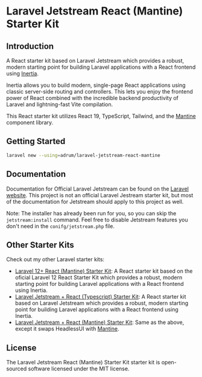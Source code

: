 # Laravel Jetstream React (Mantine) Starter Kit

## Introduction

A React starter kit based on Laravel Jetstream which provides a robust, modern starting point for building Laravel applications with a React frontend using [Inertia](https://inertiajs.com).

Inertia allows you to build modern, single-page React applications using classic server-side routing and controllers. This lets you enjoy the frontend power of React combined with the incredible backend productivity of Laravel and lightning-fast Vite compilation.

This React starter kit utilizes React 19, TypeScript, Tailwind, and the [Mantine](https://mantine.dev/) component library.

## Getting Started

```bash
laravel new --using=adrum/laravel-jetstream-react-mantine
```

## Documentation

Documentation for Official Laravel Jetstream can be found on the [Laravel website](https://jetstream.laravel.com/). This project is not an official Laravel Jestream starter kit, but most of the documentation for Jetstream should apply to this project as well.

Note: The installer has already been run for you, so you can skip the `jetstream:install` command. Feel free to disable Jetstream features you don't need in the `conifg/jetstream.php` file.

## Other Starter Kits

Check out my other Laravel starter kits:

- [Laravel 12+ React (Mantine) Starter Kit](https://github.com/adrum/laravel-react-mantine-starter-kit): A React starter kit based on the oficial Laravel 12 React Starter Kit which provides a robust, modern starting point for building Laravel applications with a React frontend using Inertia.
- [Laravel Jetstream + React (Typescript) Starter Kit](https://github.com/adrum/laravel-jetstream-react-typescript): A React starter kit based on Laravel Jetstream which provides a robust, modern starting point for building Laravel applications with a React frontend using Inertia.
- [Laravel Jetstream + React (Mantine) Starter Kit](https://github.com/adrum/laravel-jetstream-react-mantine): Same as the above, except it swaps HeadlessUI with [Mantine](https://mantine.dev).

## License

The Laravel Jetstream React (Mantine) Starter Kit starter kit is open-sourced software licensed under the MIT license.
